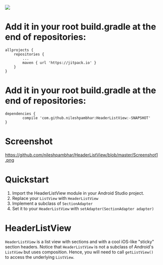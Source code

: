 
[![](https://jitpack.io/v/nileshpambhar/HeaderListView.svg)](https://jitpack.io/#nileshpambhar/HeaderListView)

# Add it in your root build.gradle at the end of repositories:


	allprojects {
		repositories {
			...
			maven { url 'https://jitpack.io' }
		}
	}

# Add it in your root build.gradle at the end of repositories:

	dependencies {
	        compile 'com.github.nileshpambhar:HeaderListView:-SNAPSHOT'
	}


# Screenshot

https://github.com/nileshpambhar/HeaderListView/blob/master/Screenshot1.png

# Quickstart

1. Import the HeaderListView module in your Android Studio project.
2. Replace your `ListView` with `HeaderListView`
3. Implement a subclass of `SectionAdapter`
4. Set it to your `HeaderListView` with `setAdapter(SectionAdapter adapter)`

# HeaderListView

`HeaderListView` is a list view with sections and with a cool iOS-like "sticky" section headers. Notice that `HeaderListView` is not a subclass of Android's `ListView` but uses composition. Hence, you will need to call `getListView()` to access the underlying `ListView`. 
